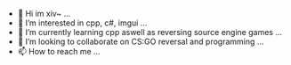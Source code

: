 - 👋 Hi im xiv~ ...
- 👀 I’m interested in cpp, c#, imgui ...
- 🌱 I’m currently learning cpp aswell as reversing source engine games ...
- 💞️ I’m looking to collaborate on CS:GO reversal and programming ...
- 📫 How to reach me ...

<!---
Boom1337/Boom1337 is a ✨ special ✨ repository because its `README.md` (this file) appears on your GitHub profile.
You can click the Preview link to take a look at your changes.
--->
